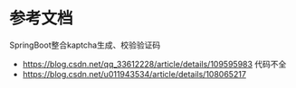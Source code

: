 # 参考文档
SpringBoot整合kaptcha生成、校验验证码
- https://blog.csdn.net/qq_33612228/article/details/109595983 代码不全
- https://blog.csdn.net/u011943534/article/details/108065217